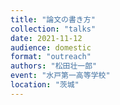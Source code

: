 ```yaml
---
title: "論文の書き方"
collection: "talks"
date: 2021-11-12
audience: domestic
format: "outreach"
authors: "松田壮一郎"
event: "水戸第一高等学校"
location: "茨城"
---
```

